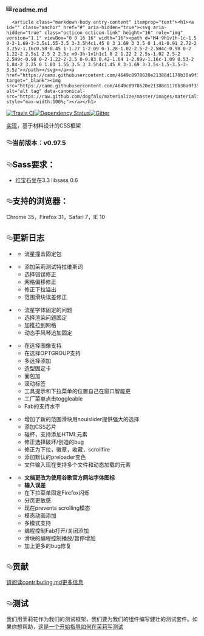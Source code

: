 <div id="readme" class="readme boxed-group clearfix announce instapaper_body md">
    <h3>
      <svg aria-hidden="true" class="octicon octicon-book" height="16" role="img" version="1.1" viewBox="0 0 16 16" width="16"><path d="M2 5h4v1H2v-1z m0 3h4v-1H2v1z m0 2h4v-1H2v1z m11-5H9v1h4v-1z m0 2H9v1h4v-1z m0 2H9v1h4v-1z m2-6v9c0 0.55-0.45 1-1 1H8.5l-1 1-1-1H1c-0.55 0-1-0.45-1-1V3c0-0.55 0.45-1 1-1h5.5l1 1 1-1h5.5c0.55 0 1 0.45 1 1z m-8 0.5l-0.5-0.5H1v9h6V3.5z m7-0.5H8.5l-0.5 0.5v8.5h6V3z"></path></svg><trans data-src="
      README.md
    " data-dst="readme.md">readme.md</trans></h3>

      <article class="markdown-body entry-content" itemprop="text"><h1><a id="" class="anchor" href="#" aria-hidden="true"><svg aria-hidden="true" class="octicon octicon-link" height="16" role="img" version="1.1" viewBox="0 0 16 16" width="16"><path d="M4 9h1v1h-1c-1.5 0-3-1.69-3-3.5s1.55-3.5 3-3.5h4c1.45 0 3 1.69 3 3.5 0 1.41-0.91 2.72-2 3.25v-1.16c0.58-0.45 1-1.27 1-2.09 0-1.28-1.02-2.5-2-2.5H4c-0.98 0-2 1.22-2 2.5s1 2.5 2 2.5z m9-3h-1v1h1c1 0 2 1.22 2 2.5s-1.02 2.5-2 2.5H9c-0.98 0-2-1.22-2-2.5 0-0.83 0.42-1.64 1-2.09v-1.16c-1.09 0.53-2 1.84-2 3.25 0 1.81 1.55 3.5 3 3.5h4c1.45 0 3-1.69 3-3.5s-1.5-3.5-3-3.5z"></path></svg></a><a href="https://camo.githubusercontent.com/4649c8978620e21388d1170b30a9f355d80ae713/68747470733a2f2f7261772e6769746875622e636f6d2f646f6766616c6f2f6d6174657269616c697a652f6d61737465722f696d616765732f6d6174657269616c697a652e676966" target="_blank"><img src="https://camo.githubusercontent.com/4649c8978620e21388d1170b30a9f355d80ae713/68747470733a2f2f7261772e6769746875622e636f6d2f646f6766616c6f2f6d6174657269616c697a652f6d61737465722f696d616765732f6d6174657269616c697a652e676966" alt="alt tag" data-canonical-src="https://raw.github.com/dogfalo/materialize/master/images/materialize.gif" style="max-width:100%;"></a></h1>

<p><a href="https://travis-ci.org/Dogfalo/materialize"><img src="https://camo.githubusercontent.com/afd3e6d9bc115996fa02b491c72dde128023d85b/68747470733a2f2f7472617669732d63692e6f72672f446f6766616c6f2f6d6174657269616c697a652e7376673f6272616e63683d6d6173746572" alt="Travis CI" data-canonical-src="https://travis-ci.org/Dogfalo/materialize.svg?branch=master" style="max-width:100%;"></a><a href="https://david-dm.org/Dogfalo/materialize"><img src="https://camo.githubusercontent.com/75ad150cf79933cf0968a536ca22fd46a25455e8/68747470733a2f2f64617669642d646d2e6f72672f446f6766616c6f2f6d6174657269616c697a652e737667" alt="Dependency Status" data-canonical-src="https://david-dm.org/Dogfalo/materialize.svg" style="max-width:100%;"></a><a href="https://gitter.im/Dogfalo/materialize?utm_source=badge&amp;utm_medium=badge&amp;utm_campaign=pr-badge&amp;utm_content=badge"><img src="https://camo.githubusercontent.com/da2edb525cde1455a622c58c0effc3a90b9a181c/68747470733a2f2f6261646765732e6769747465722e696d2f4a6f696e253230436861742e737667" alt="Gitter" data-canonical-src="https://badges.gitter.im/Join%20Chat.svg" style="max-width:100%;"></a></p>

<p><a href="http://materializecss.com/"><trans data-src="Materialize" data-dst="实现">实现</trans></a><trans data-src=", a CSS Framework based on material design" data-dst="，基于材料设计的CSS框架">，基于材料设计的CSS框架</trans></p>

<h3><a id="user-content-current-version--v0975" class="anchor" href="#current-version--v0975" aria-hidden="true"><svg aria-hidden="true" class="octicon octicon-link" height="16" role="img" version="1.1" viewBox="0 0 16 16" width="16"><path d="M4 9h1v1h-1c-1.5 0-3-1.69-3-3.5s1.55-3.5 3-3.5h4c1.45 0 3 1.69 3 3.5 0 1.41-0.91 2.72-2 3.25v-1.16c0.58-0.45 1-1.27 1-2.09 0-1.28-1.02-2.5-2-2.5H4c-0.98 0-2 1.22-2 2.5s1 2.5 2 2.5z m9-3h-1v1h1c1 0 2 1.22 2 2.5s-1.02 2.5-2 2.5H9c-0.98 0-2-1.22-2-2.5 0-0.83 0.42-1.64 1-2.09v-1.16c-1.09 0.53-2 1.84-2 3.25 0 1.81 1.55 3.5 3 3.5h4c1.45 0 3-1.69 3-3.5s-1.5-3.5-3-3.5z"></path></svg></a><trans data-src="Current Version : v0.97.5" data-dst="当前版本：v0.97.5">当前版本：v0.97.5</trans></h3>

<h2><a id="user-content-sass-requirements" class="anchor" href="#sass-requirements" aria-hidden="true"><svg aria-hidden="true" class="octicon octicon-link" height="16" role="img" version="1.1" viewBox="0 0 16 16" width="16"><path d="M4 9h1v1h-1c-1.5 0-3-1.69-3-3.5s1.55-3.5 3-3.5h4c1.45 0 3 1.69 3 3.5 0 1.41-0.91 2.72-2 3.25v-1.16c0.58-0.45 1-1.27 1-2.09 0-1.28-1.02-2.5-2-2.5H4c-0.98 0-2 1.22-2 2.5s1 2.5 2 2.5z m9-3h-1v1h1c1 0 2 1.22 2 2.5s-1.02 2.5-2 2.5H9c-0.98 0-2-1.22-2-2.5 0-0.83 0.42-1.64 1-2.09v-1.16c-1.09 0.53-2 1.84-2 3.25 0 1.81 1.55 3.5 3 3.5h4c1.45 0 3-1.69 3-3.5s-1.5-3.5-3-3.5z"></path></svg></a><trans data-src="Sass Requirements:" data-dst="Sass要求：">Sass要求：</trans></h2>

<ul>
<li><trans data-src="Ruby Sass 3.3+, LibSass 0.6+" data-dst="红宝石坐在3.3 libsass 0.6">红宝石坐在3.3 libsass 0.6</trans></li>
</ul>

<h2><a id="user-content-supported-browsers" class="anchor" href="#supported-browsers" aria-hidden="true"><svg aria-hidden="true" class="octicon octicon-link" height="16" role="img" version="1.1" viewBox="0 0 16 16" width="16"><path d="M4 9h1v1h-1c-1.5 0-3-1.69-3-3.5s1.55-3.5 3-3.5h4c1.45 0 3 1.69 3 3.5 0 1.41-0.91 2.72-2 3.25v-1.16c0.58-0.45 1-1.27 1-2.09 0-1.28-1.02-2.5-2-2.5H4c-0.98 0-2 1.22-2 2.5s1 2.5 2 2.5z m9-3h-1v1h1c1 0 2 1.22 2 2.5s-1.02 2.5-2 2.5H9c-0.98 0-2-1.22-2-2.5 0-0.83 0.42-1.64 1-2.09v-1.16c-1.09 0.53-2 1.84-2 3.25 0 1.81 1.55 3.5 3 3.5h4c1.45 0 3-1.69 3-3.5s-1.5-3.5-3-3.5z"></path></svg></a><trans data-src="Supported Browsers:" data-dst="支持的浏览器：">支持的浏览器：</trans></h2>

<p><trans data-src="Chrome 35+, Firefox 31+, Safari 7+, IE 10+" data-dst="Chrome 35，Firefox 31，Safari 7，IE 10">Chrome 35，Firefox 31，Safari 7，IE 10</trans></p>

<h2><a id="user-content-changelog" class="anchor" href="#changelog" aria-hidden="true"><svg aria-hidden="true" class="octicon octicon-link" height="16" role="img" version="1.1" viewBox="0 0 16 16" width="16"><path d="M4 9h1v1h-1c-1.5 0-3-1.69-3-3.5s1.55-3.5 3-3.5h4c1.45 0 3 1.69 3 3.5 0 1.41-0.91 2.72-2 3.25v-1.16c0.58-0.45 1-1.27 1-2.09 0-1.28-1.02-2.5-2-2.5H4c-0.98 0-2 1.22-2 2.5s1 2.5 2 2.5z m9-3h-1v1h1c1 0 2 1.22 2 2.5s-1.02 2.5-2 2.5H9c-0.98 0-2-1.22-2-2.5 0-0.83 0.42-1.64 1-2.09v-1.16c-1.09 0.53-2 1.84-2 3.25 0 1.81 1.55 3.5 3 3.5h4c1.45 0 3-1.69 3-3.5s-1.5-3.5-3-3.5z"></path></svg></a><trans data-src="Changelog" data-dst="更新日志">更新日志</trans></h2>

<ul>
<li><trans data-src="v0.97.5 (Dec 21, 2015)

" data-dst="（12月21 v0.97.5 2015）">（12月21 v0.97.5 2015）</trans><ul>
<li><trans data-src="Fixed Meteor package crash" data-dst="流星撞击固定包">流星撞击固定包</trans></li>
</ul></li>
<li><trans data-src="v0.97.4 (Dec 20, 2015)

" data-dst="v0.97.4（12月20日，2015年）">v0.97.4（12月20日，2015年）</trans><ul>
<li><trans data-src="Added Jasmine testing with Travis CI" data-dst="添加茉莉测试特拉维斯词">添加茉莉测试特拉维斯词</trans></li>
<li><trans data-src="Select bugfixes" data-dst="选择错误修正">选择错误修正</trans></li>
<li><trans data-src="Grid Offset bugfix" data-dst="网格偏移修正">网格偏移修正</trans></li>
<li><trans data-src="Dropdown overflow bugfix" data-dst="修正下拉溢出">修正下拉溢出</trans></li>
<li><trans data-src="Range slider error bugfix" data-dst="范围滑块误差修正">范围滑块误差修正</trans></li>
</ul></li>
<li><trans data-src="v0.97.3 (Nov 15, 2015)

" data-dst="v0.97.3（11月15，2015年）">v0.97.3（11月15，2015年）</trans><ul>
<li><trans data-src="Meteor font issues fixed" data-dst="流星字体固定的问题">流星字体固定的问题</trans></li>
<li><trans data-src="Select rendering issue fixed" data-dst="选择渲染问题固定">选择渲染问题固定</trans></li>
<li><trans data-src="Added Push and Pull to grid" data-dst="加推拉到网格">加推拉到网格</trans></li>
<li><trans data-src="Dynamic accordion appends fixed" data-dst="动态手风琴追加固定">动态手风琴追加固定</trans></li>
</ul></li>
<li><trans data-src="v0.97.2 (Nov 8, 2015)

" data-dst="v0.97.2（11月8，2015年）">v0.97.2（11月8，2015年）</trans><ul>
<li><trans data-src="Image support inside select" data-dst="在选择图像支持">在选择图像支持</trans></li>
<li><trans data-src="Optgroup supported in select" data-dst="在选择OPTGROUP支持">在选择OPTGROUP支持</trans></li>
<li><trans data-src="Multiple select added" data-dst="多选择添加">多选择添加</trans></li>
<li><trans data-src="Card styling fixes" data-dst="造型固定卡">造型固定卡</trans></li>
<li><trans data-src="Breadcrumbs added" data-dst="面包加">面包加</trans></li>
<li><trans data-src="Scrollable tabs" data-dst="滚动标签">滚动标签</trans></li>
<li><trans data-src="Tooltips and dropdowns position themselves more intelligently inside the window" data-dst="工具提示和下拉菜单的位置自己在窗口智能更">工具提示和下拉菜单的位置自己在窗口智能更</trans></li>
<li><trans data-src="FAB menu is click-toggleable" data-dst="工厂菜单点击toggleable">工厂菜单点击toggleable</trans></li>
<li><trans data-src="Horizontal FAB support added" data-dst="Fab的支持水平">Fab的支持水平</trans></li>
</ul></li>
<li><trans data-src="v0.97.1 (Sep 13, 2015)

" data-dst="v0.97.1（2015年9月13日）">v0.97.1（2015年9月13日）</trans><ul>
<li><trans data-src="Added new range slider with uses noUiSlider to provide powerful options" data-dst="增加了新的范围滑块用nouislider提供强大的选择">增加了新的范围滑块用nouislider提供强大的选择</trans></li>
<li><trans data-src="Added CSS for Chips" data-dst="添加CSS芯片">添加CSS芯片</trans></li>
<li><trans data-src="Toasts support adding of html elements" data-dst="碰杯，支持添加HTML元素">碰杯，支持添加HTML元素</trans></li>
<li><trans data-src="Fixed select destroy/creation bug" data-dst="修正选择破坏/创造的bug">修正选择破坏/创造的bug</trans></li>
<li><trans data-src="Bugfixes for dropdown, badges, collections, scrollfire" data-dst="修正为下拉，徽章，收藏，scrollfire">修正为下拉，徽章，收藏，scrollfire</trans></li>
<li><trans data-src="Added default preloader color variable" data-dst="添加默认的preloader变色">添加默认的preloader变色</trans></li>
<li><trans data-src="File input now supports multiple files and dynamically loaded elements" data-dst="文件输入现在支持多个文件和动态加载的元素">文件输入现在支持多个文件和动态加载的元素</trans></li>
</ul></li>
<li><trans data-src="v0.97.0 (June 21, 2015)

" data-dst="v0.97.0（June 21，2015年）">v0.97.0（June 21，2015年）</trans><ul>
<li><strong><trans data-src="Documentation changed to use Official Google Icon web font" data-dst="文档更改为使用谷歌官方网站字体图标">文档更改为使用谷歌官方网站字体图标</trans></strong></li>
<li><strong><trans data-src="Input errors added" data-dst="输入误差">输入误差</trans></strong></li>
<li><trans data-src="Flicker on Firefox on dropdowns fixed" data-dst="在下拉菜单固定Firefox闪烁">在下拉菜单固定Firefox闪烁</trans></li>
<li><trans data-src="Pagination made more responsive" data-dst="分页更敏感">分页更敏感</trans></li>
<li><trans data-src="Modal now prevents scrolling" data-dst="现在prevents scrolling模态">现在prevents scrolling模态</trans></li>
<li><trans data-src="Modal animation added" data-dst="模态动画添加">模态动画添加</trans></li>
<li><trans data-src="Support for multiple modals added" data-dst="多模式支持">多模式支持</trans></li>
<li><trans data-src="Programmatic control of FAB to open/close added" data-dst="编程控制Fab打开/关闭添加">编程控制Fab打开/关闭添加</trans></li>
<li><trans data-src="Programmatic control of slider to play/pause added" data-dst="滑块的编程控制播放/暂停增加">滑块的编程控制播放/暂停增加</trans></li>
<li><trans data-src="Plus many more bug fixes" data-dst="加上更多的bug修复">加上更多的bug修复</trans></li>
</ul></li>
</ul>

<h2><a id="user-content-contributing" class="anchor" href="#contributing" aria-hidden="true"><svg aria-hidden="true" class="octicon octicon-link" height="16" role="img" version="1.1" viewBox="0 0 16 16" width="16"><path d="M4 9h1v1h-1c-1.5 0-3-1.69-3-3.5s1.55-3.5 3-3.5h4c1.45 0 3 1.69 3 3.5 0 1.41-0.91 2.72-2 3.25v-1.16c0.58-0.45 1-1.27 1-2.09 0-1.28-1.02-2.5-2-2.5H4c-0.98 0-2 1.22-2 2.5s1 2.5 2 2.5z m9-3h-1v1h1c1 0 2 1.22 2 2.5s-1.02 2.5-2 2.5H9c-0.98 0-2-1.22-2-2.5 0-0.83 0.42-1.64 1-2.09v-1.16c-1.09 0.53-2 1.84-2 3.25 0 1.81 1.55 3.5 3 3.5h4c1.45 0 3-1.69 3-3.5s-1.5-3.5-3-3.5z"></path></svg></a><trans data-src="Contributing" data-dst="贡献">贡献</trans></h2>

<p><a href="/Dogfalo/materialize/blob/master/CONTRIBUTING.md"><trans data-src="Please read CONTRIBUTING.md for more information" data-dst="请阅读contributing.md更多信息">请阅读contributing.md更多信息</trans></a></p>

<h2><a id="user-content-testing" class="anchor" href="#testing" aria-hidden="true"><svg aria-hidden="true" class="octicon octicon-link" height="16" role="img" version="1.1" viewBox="0 0 16 16" width="16"><path d="M4 9h1v1h-1c-1.5 0-3-1.69-3-3.5s1.55-3.5 3-3.5h4c1.45 0 3 1.69 3 3.5 0 1.41-0.91 2.72-2 3.25v-1.16c0.58-0.45 1-1.27 1-2.09 0-1.28-1.02-2.5-2-2.5H4c-0.98 0-2 1.22-2 2.5s1 2.5 2 2.5z m9-3h-1v1h1c1 0 2 1.22 2 2.5s-1.02 2.5-2 2.5H9c-0.98 0-2-1.22-2-2.5 0-0.83 0.42-1.64 1-2.09v-1.16c-1.09 0.53-2 1.84-2 3.25 0 1.81 1.55 3.5 3 3.5h4c1.45 0 3-1.69 3-3.5s-1.5-3.5-3-3.5z"></path></svg></a><trans data-src="Testing" data-dst="测试">测试</trans></h2>

<p><trans data-src="We use Jasmine as our testing framework and we're trying to write a robust test suite for our components. If you want to help, " data-dst="我们用茉莉花作为我们的测试框架，我们要为我们的组件编写健壮的测试套件。如果你想帮助，">我们用茉莉花作为我们的测试框架，我们要为我们的组件编写健壮的测试套件。如果你想帮助，</trans><a href="https://docs.google.com/document/d/1dVM6qGt_b_y9RRhr9X7oZfFydaJIEqB9CT7yekv-4XE/edit?usp=sharing"><trans data-src="here's a starting guide on how to write tests in Jasmine" data-dst="这是一个开始指导如何在茉莉写测试">这是一个开始指导如何在茉莉写测试</trans></a></p>
</article>
  </div>
